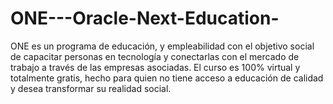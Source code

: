 # ONE---Oracle-Next-Education-
ONE es un programa de educación, y empleabilidad con el objetivo social de capacitar personas en tecnología y conectarlas con el mercado de trabajo a través de las empresas asociadas.  El curso es 100% virtual y totalmente gratis, hecho para quien no tiene acceso a educación de calidad y desea transformar su realidad social.
